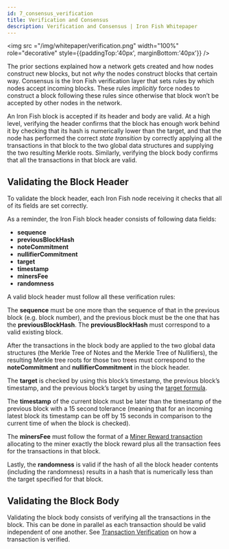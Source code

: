 ```yaml
---
id: 7_consensus_verification
title: Verification and Consensus
description: Verification and Consensus | Iron Fish Whitepaper
---
```


<img src ="/img/whitepaper/verification.png" width="100%" role="decorative" style={{paddingTop:'40px', marginBottom:'40px'}} />

The prior sections explained how a network gets created and how nodes construct new blocks, but not *why* the nodes construct blocks that certain way. Consensus is the Iron Fish verification layer that sets rules by which nodes accept incoming blocks. These rules *implicitly* force nodes to construct a block following these rules since otherwise that block won’t be accepted by other nodes in the network.

An Iron Fish block is accepted if its header and body are valid. At a high level, verifying the header confirms that the block has enough work behind it by checking that its hash is numerically lower than the target, and that the node has performed the correct *state transition* by correctly applying all the transactions in that block to the two global data structures and supplying the two resulting Merkle roots. Similarly, verifying the block body confirms that all the transactions in that block are valid.

## Validating the Block Header
To validate the block header, each Iron Fish node receiving it checks that all of its fields are set correctly.

As a reminder, the Iron Fish block header consists of following data fields:
- **sequence**
- **previousBlockHash**
- **noteCommitment**
- **nullifierCommitment**
- **target**
- **timestamp**
- **minersFee**
- **randomness**

A valid block header must follow all these verification rules:

The **sequence** must be one more than the sequence of that in the previous block (e.g. block number), and the previous block must be the one that has the **previousBlockHash**. The **previousBlockHash** must correspond to a valid existing block.

After the transactions in the block body are applied to the two global data structures (the Merkle Tree of Notes and the Merkle Tree of Nullifiers), the resulting Merkle tree roots for those two trees must correspond to the **noteCommitment** and **nullifierCommitment** in the block header.

The **target** is checked by using this block’s timestamp, the previous block’s timestamp, and the previous block’s target by using the [target formula](4_mining.md#target).

The **timestamp** of the current block must be later than the timestamp of the previous block with a 15 second tolerance (meaning that for an incoming latest block its timestamp can be off by 15 seconds in comparison to the current time of when the block is checked).

The **minersFee** must follow the format of a [Miner Reward transaction](6_transaction.md#miner-reward-transaction) allocating to the miner exactly the block reward plus all the transaction fees for the transactions in that block.

Lastly, the **randomness** is valid if the hash of all the block header contents (including the randomness) results in a hash that is numerically less than the target specified for that block.

## Validating the Block Body
Validating the block body consists of verifying all the transactions in the block. This can be done in parallel as each transaction should be valid independent of one another. See [Transaction Verification](6_transaction.md#transaction-verification) on how a transaction is verified.